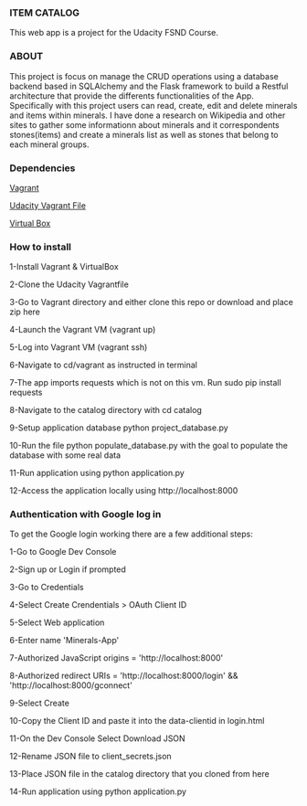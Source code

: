 ### ITEM CATALOG 
This web app is a project for the Udacity FSND Course.

### ABOUT

This project is focus on manage the CRUD operations using a database backend based in SQLAlchemy and the Flask framework to build a Restful architecture that provide the differents functionalities of the App. 
Specifically with this project users can read, create, edit and delete minerals and items within minerals. I have done a research on Wikipedia and other sites to gather some informationn about minerals and it correspondents stones(items) and create a minerals list as well as stones that belong to each mineral groups.

### Dependencies

[Vagrant](https://www.vagrantup.com/)

[Udacity Vagrant File](https://github.com/udacity/fullstack-nanodegree-vm)

[Virtual Box](https://www.virtualbox.org/wiki/Downloads)

### How to install

1-Install Vagrant & VirtualBox

2-Clone the Udacity Vagrantfile

3-Go to Vagrant directory and either clone this repo or download and place zip here

4-Launch the Vagrant VM (vagrant up)

5-Log into Vagrant VM (vagrant ssh)

6-Navigate to cd/vagrant as instructed in terminal

7-The app imports requests which is not on this vm. Run sudo pip install requests

8-Navigate to the catalog directory with cd catalog

9-Setup application database python project_database.py

10-Run the file python populate_database.py with the goal to populate the database with some real data

11-Run application using python application.py

12-Access the application locally using http://localhost:8000

### Authentication with Google log in 

To get the Google login working there are a few additional steps:

1-Go to Google Dev Console

2-Sign up or Login if prompted

3-Go to Credentials

4-Select Create Crendentials > OAuth Client ID

5-Select Web application

6-Enter name 'Minerals-App'

7-Authorized JavaScript origins = 'http://localhost:8000'

8-Authorized redirect URIs = 'http://localhost:8000/login' && 'http://localhost:8000/gconnect'

9-Select Create

10-Copy the Client ID and paste it into the data-clientid in login.html

11-On the Dev Console Select Download JSON

12-Rename JSON file to client_secrets.json

13-Place JSON file in the catalog directory that you cloned from here

14-Run application using python application.py

